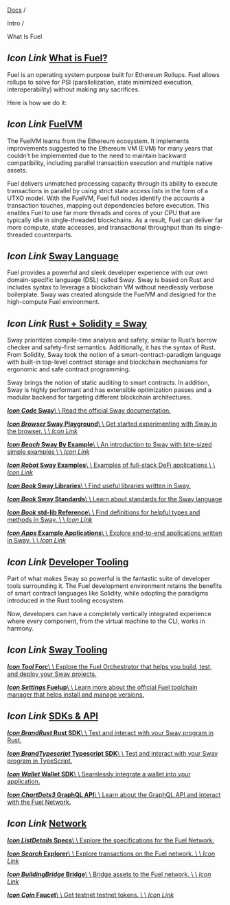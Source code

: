 [Docs](https://docs.fuel.network/) /

Intro  /

What Is Fuel

## _Icon Link_ [What is Fuel?](https://docs.fuel.network/docs/intro/what-is-fuel/\#what-is-fuel)

Fuel is an operating system purpose built for Ethereum Rollups.
Fuel allows rollups to solve for PSI (parallelization, state minimized execution, interoperability) without making any sacrifices.

Here is how we do it:

## _Icon Link_ [FuelVM](https://docs.fuel.network/docs/intro/what-is-fuel/\#fuelvm)

The FuelVM learns from the Ethereum ecosystem.
It implements improvements suggested to the Ethereum VM (EVM) for many years that couldn’t be implemented due to the need to maintain backward compatibility, including parallel transaction execution and multiple native assets.

Fuel delivers unmatched processing capacity through its ability to execute transactions in parallel by using strict state access lists in the form of a UTXO model.
With the FuelVM, Fuel full nodes identify the accounts a transaction touches, mapping out dependencies before execution.
This enables Fuel to use far more threads and cores of your CPU that are typically idle in single-threaded blockchains.
As a result, Fuel can deliver far more compute, state accesses, and transactional throughput than its single-threaded counterparts.

## _Icon Link_ [Sway Language](https://docs.fuel.network/docs/intro/what-is-fuel/\#sway-language)

Fuel provides a powerful and sleek developer experience with our own domain-specific language (DSL) called Sway.
Sway is based on Rust and includes syntax to leverage a blockchain VM without needlessly verbose boilerplate.
Sway was created alongside the FuelVM and designed for the high-compute Fuel environment.

## _Icon Link_ [Rust + Solidity = Sway](https://docs.fuel.network/docs/intro/what-is-fuel/\#rust--solidity--sway)

Sway prioritizes compile-time analysis and safety, similar to Rust’s borrow checker and safety-first semantics.
Additionally, it has the syntax of Rust. From Solidity, Sway took the notion of a smart-contract-paradigm language with built-in top-level contract storage and blockchain mechanisms for ergonomic and safe contract programming.

Sway brings the notion of static auditing to smart contracts.
In addition, Sway is highly performant and has extensible optimization passes and a modular backend for targeting different blockchain architectures.

[**_Icon Code_ Sway**\\
\\
Read the official Sway documentation.](https://docs.fuel.network/docs/sway)

[**_Icon Browser_ Sway Playground**\\
\\
Get started experimenting with Sway in the browser. \\
\\
_Icon Link_](https://sway-playground.org/)

[**_Icon Beach_ Sway By Example**\\
\\
An introduction to Sway with bite-sized simple examples \\
\\
_Icon Link_](https://swaybyexample.com/)

[**_Icon Robot_ Sway Examples**\\
\\
Examples of full-stack DeFi applications \\
\\
_Icon Link_](https://github.com/FuelLabs/sway-examples)

[**_Icon Book_ Sway Libraries**\\
\\
Find useful libraries written in Sway.](https://docs.fuel.network/docs/sway-libs)

[**_Icon Book_ Sway Standards**\\
\\
Learn about standards for the Sway language](https://docs.fuel.network/docs/sway-standards)

[**_Icon Book_ std-lib Reference**\\
\\
Find definitions for helpful types and methods in Sway. \\
\\
_Icon Link_](https://fuellabs.github.io/sway/master/std/)

[**_Icon Apps_ Example Applications**\\
\\
Explore end-to-end applications written in Sway. \\
\\
_Icon Link_](https://github.com/FuelLabs/sway-applications)

## _Icon Link_ [Developer Tooling](https://docs.fuel.network/docs/intro/what-is-fuel/\#developer-tooling)

Part of what makes Sway so powerful is the fantastic suite of developer tools surrounding it.
The Fuel development environment retains the benefits of smart contract languages like Solidity, while adopting the paradigms introduced in the Rust tooling ecosystem.

Now, developers can have a completely vertically integrated experience where every component, from the virtual machine to the CLI, works in harmony.

## _Icon Link_ [Sway Tooling](https://docs.fuel.network/docs/intro/what-is-fuel/\#sway-tooling)

[**_Icon Tool_ Forc**\\
\\
Explore the Fuel Orchestrator that helps you build, test, and deploy your Sway projects.](https://docs.fuel.network/docs/forc)

[**_Icon Settings_ Fuelup**\\
\\
Learn more about the official Fuel toolchain manager that helps install and manage versions.](https://docs.fuel.network/guides/installation/)

## _Icon Link_ [SDKs & API](https://docs.fuel.network/docs/intro/what-is-fuel/\#sdks--api)

[**_Icon BrandRust_ Rust SDK**\\
\\
Test and interact with your Sway program in Rust.](https://docs.fuel.network/docs/fuels-rs)

[**_Icon BrandTypescript_ Typescript SDK**\\
\\
Test and interact with your Sway program in TypeScript.](https://docs.fuel.network/docs/fuels-ts)

[**_Icon Wallet_ Wallet SDK**\\
\\
Seamlessly integrate a wallet into your application.](https://docs.fuel.network/docs/wallet)

[**_Icon ChartDots3_ GraphQL API**\\
\\
Learn about the GraphQL API and interact with the Fuel Network.](https://docs.fuel.network/docs/graphql)

## _Icon Link_ [Network](https://docs.fuel.network/docs/intro/what-is-fuel/\#network)

[**_Icon ListDetails_ Specs**\\
\\
Explore the specifications for the Fuel Network.](https://docs.fuel.network/docs/specs)

[**_Icon Search_ Explorer**\\
\\
Explore transactions on the Fuel network. \\
\\
_Icon Link_](https://app.fuel.network/)

[**_Icon BuildingBridge_ Bridge**\\
\\
Bridge assets to the Fuel network. \\
\\
_Icon Link_](https://app.fuel.network/bridge)

[**_Icon Coin_ Faucet**\\
\\
Get testnet testnet tokens. \\
\\
_Icon Link_](https://faucet-testnet.fuel.network/)